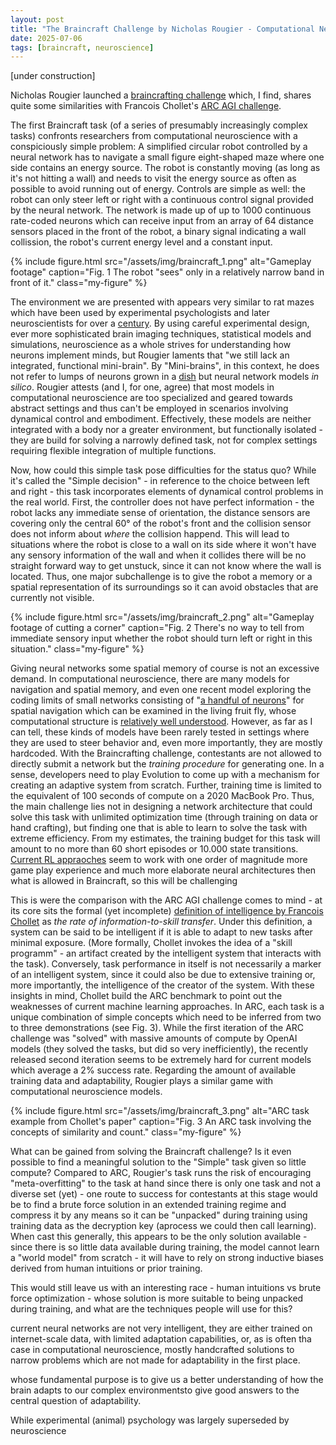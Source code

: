 ```yaml
---
layout: post
title: "The Braincraft Challenge by Nicholas Rougier - Computational Neuroscience's ARC AGI challenge"
date: 2025-07-06
tags: [braincraft, neuroscience]
---
```


[under construction]

Nicholas Rougier launched a [braincrafting challenge](https://github.com/rougier/braincraft) which, I find, shares quite some similarities with Francois Chollet's [ARC AGI challenge](https://arcprize.org/).

The first Braincraft task (of a series of presumably increasingly complex tasks) confronts researchers from computational neuroscience with a conspiciously simple problem: A simplified circular robot controlled by a neural network has to navigate a small figure eight-shaped maze where one side contains an energy source. The robot is constantly moving (as long as it's not hitting a wall) and needs to visit the energy source as often as possible to avoid running out of energy. Controls are simple as well: the robot can only steer left or right with a continuous control signal provided by the neural network. The network is made up of up to 1000 continuous rate-coded neurons which can receive input from an array of 64 distance sensors placed in the front of the robot, a binary signal indicating a wall collission, the robot's current energy level and a constant input. 

{% include figure.html
   src="/assets/img/braincraft_1.png"
   alt="Gameplay footage"
   caption="Fig. 1  The robot \"sees\" only in a relatively narrow band in front of it."
   class="my-figure"
%}

The environment we are presented with appears very similar to rat mazes which have been used by experimental psychologists and later neuroscientists for over a [century](https://en.wikipedia.org/wiki/W._S._Small#Implications_of_maze_learning_and_rats). By using careful experimental design, ever more sophisticated brain imaging techniques, statistical models and simulations, neuroscience as a whole strives for understanding how neurons implement minds, but Rougier laments that "we still lack an integrated, functional mini-brain". By "Mini-brains", in this context, he does not refer to lumps of neurons grown in a [dish](https://doi.org/10.1016/j.neuron.2022.09.001) but neural network models *in silico*. Rougier attests (and I, for one, agree) that most models in computational neuroscience are too specialized and geared towards abstract settings and thus can't be employed in scenarios involving dynamical control and embodiment. Effectively, these models are neither integrated with a body nor a greater environment, but functionally isolated - they are build for solving a narrowly defined task, not for complex settings requiring flexible integration of multiple functions.

Now, how could this simple task pose difficulties for the status quo? While it's called the "Simple decision" - in reference to the choice between left and right - this task incorporates elements of dynamical control problems in the real world. First, the controller does not have perfect information - the robot lacks any immediate sense of orientation, the distance sensors are covering only the central 60° of the robot's front and the collision sensor does not inform about *where* the collision happend. This will lead to situations where the robot is close to a wall on its side where it won't have any sensory information of the wall and when it collides there will be no straight forward way to get unstuck, since it can not know where the wall is located. Thus, one major subchallenge is to give the robot a memory or a spatial representation of its surroundings so it can avoid obstacles that are currently not visible.

{% include figure.html
   src="/assets/img/braincraft_2.png"
   alt="Gameplay footage of cutting a corner"
   caption="Fig. 2  There's no way to tell from immediate sensory input whether the robot should turn left or right in this situation."
   class="my-figure"
%}

Giving neural networks some spatial memory of course is not an excessive demand. In computational neuroscience, there are many models for navigation and spatial memory, and even one recent model exploring the coding limits of small networks consisting of "[a handful of neurons](https://doi.org/10.1038/s41593-024-01766-5)" for spatial navigation which can be examined in the living fruit fly, whose computational structure is [relatively well understood](https://doi.org/10.1016/j.conb.2021.12.001). However, as far as I can tell, these kinds of models have been rarely tested in settings where they are used to steer behavior and, even more importantly, they are mostly hardcoded. With the Braincrafting challenge, contestants are not allowed to directly submit a network but the *training procedure* for generating one. In a sense, developers need to play Evolution to come up with a mechanism for creating an adaptive system from scratch. Further, training time is limited to the equivalent of 100 seconds of compute on a 2020 MacBook Pro. Thus, the main challenge lies not in designing a network architecture that could solve this task with unlimited optimization time (through training on data or hand crafting), but finding one that is able to learn to solve the task with extreme efficiency. From my estimates, the training budget for this task will amount to no more than 60 short episodes or 10.000 state transitions. [Current RL appraoches](https://doi.org/10.48550/arXiv.2111.00210) seem to work with one order of magnitude more game play experience and much more elaborate neural architectures then what is allowed in Braincraft, so this will be challenging

This is were the comparison with the ARC AGI challenge comes to mind - at its core sits the formal (yet incomplete) [definition of intelligence by Francois Chollet](https://doi.org/10.48550/arXiv.1911.01547) as *the rate of information-to-skill transfer*. Under this definition, a system can be said to be intelligent if it is able to adapt to new tasks after minimal exposure. (More formally, Chollet invokes the idea of a "skill programm" - an artifact created by the intelligent system that interacts with the task). Conversely, task performance in itself is not necessarily a marker of an intelligent system, since it could also be due to extensive training or, more importantly, the intelligence of the creator of the system. With these insights in mind, Chollet build the ARC benchmark to point out the weaknesses of current machine learning approaches. In ARC, each task is a unique combination of simple concepts which need to be inferred from two to three demonstrations (see Fig. 3). While the first iteration of the ARC challenge was "solved" with massive amounts of compute by OpenAI models (they solved the tasks, but did so very inefficiently), the recently released second iteration seems to be extremely hard for current models which average a 2% success rate. Regarding the amount of available training data and adaptability, Rougier plays a similar game with computational neuroscience models.

{% include figure.html
   src="/assets/img/braincraft_3.png"
   alt="ARC task example from Chollet's paper"
   caption="Fig. 3  An ARC task involving the concepts of similarity and count."
   class="my-figure"
%}

What can be gained from solving the Braincraft challenge? Is it even possible to find a meaningful solution to the "Simple" task given so little compute? Compared to ARC, Rougier's task runs the risk of encouraging "meta-overfitting" to the task at hand since there is only one task and not a diverse set (yet) - one route to success for contestants at this stage would be to find a brute force solution in an extended training regime and compress it by any means so it can be "unpacked" during training using training data as the decryption key (aprocess we could then call learning). When cast this generally, this appears to be the only solution available - since there is so little data available during training, the model cannot learn a "world model" from scratch - it will have to rely on strong inductive biases derived from human intuitions or prior training.

This would still leave us with an interesting race - human intuitions vs brute force optimization - whose solution is more suitable to being unpacked during training, and what are the techniques people will use for this?


current neural networks are not very intelligent, they are either trained on internet-scale data, with limited adaptation capabilities, or, as is often tha case in computational neuroscience, mostly handcrafted solutions to narrow problems which are not made for adaptability in the first place. 


whose fundamental purpose is to give us a better understanding of how the brain adapts to our complex environmentsto give good answers to the central question of adaptability.


While experimental (animal) psychology was largely superseded by neuroscience 
